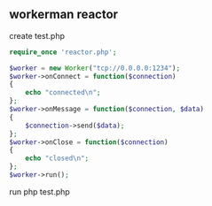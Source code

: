 ## workerman reactor 
create test.php
```php
require_once 'reactor.php';

$worker = new Worker("tcp://0.0.0.0:1234");
$worker->onConnect = function($connection)
{
    echo "connected\n";
};
$worker->onMessage = function($connection, $data)
{
    $connection->send($data);
};
$worker->onClose = function($connection)
{
    echo "closed\n";
};
$worker->run();
```

run php test.php
